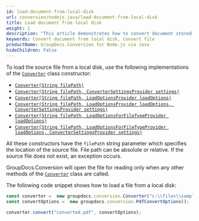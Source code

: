 ```yaml
---
id: load-document-from-local-disk
url: conversion/nodejs-java/load-document-from-local-disk
title: Load document from local disk
weight: 1
description: "This article demonstrates how to convert document stored at local disk using GroupDocs.Conversion for Node.js via Java API."
keywords: Convert document from local disk, Convert file
productName: GroupDocs.Conversion for Node.js via Java
hideChildren: False
---
```


To load the source file from a local disk, use the following implementations of the [`Converter`](#) class constructor:

* [`Converter(String filePath)`](#)
* [`Converter(String filePath, ConverterSettingsProvider settings)`](#)
* [`Converter(String filePath, LoadOptionsProvider loadOptions)`](#)
* [`Converter(String filePath, LoadOptionsProvider loadOptions, ConverterSettingsProvider settings)`](#)
* [`Converter(String filePath, LoadOptionsForFileTypeProvider loadOptions)`](#)
* [`Converter(String filePath, LoadOptionsForFileTypeProvider loadOptions, ConverterSettingsProvider settings)`](#)

All these constructors have the `filePath` string parameter which specifies the location of the source file. File path can be absolute or relative. If the source file does not exist, an exception occurs.

GroupDocs.Conversion will open the file for reading only when any other methods of the [`Converter`](#) class are called.

The following code snippet shows how to load a file from a local disk:

```js
const converter =  new groupdocs.conversion.Converter("c:\\files\\sample.docx");
const convertOptions =  new groupdocs.conversion.PdfConvertOptions();

converter.convert("converted.pdf", convertOptions);
```